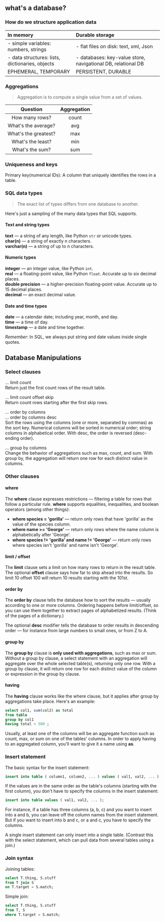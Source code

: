 ## what's a database?

### How do we structure application data

  | In memory   | Durable storage |
  |:-----------|:---------------|
  | - simple variables: numbers, strings | - flat files on disk: text, xml, Json |
  | - data structures: lists, dictionaries, objects | - databases: key-value store, navigational DB, relational DB |
  | EPHEMERAL, TEMPORARY | PERSISTENT, DURABLE |


### Aggregations

> Aggregation is to compute a single value from a set of values.

  | Question   | Aggregation |
  |:-----------:|:---------------:|
  | How many rows? | count |
  | What's the average? | avg |
  | What's the greatest? | max |
  | What's the least? | min |
  | What's the sum? | sum |


### Uniqueness and keys

Primary key(numerical IDs): A column that uniquely identifies the rows in a table.


### SQL data types

> The exact list of types differs from one database to another.

Here's just a sampling of the many data types that SQL supports.

#### Text and string types

**text** — a string of any length, like Python `str` or unicode types.<br />
**char(n)** — a string of exactly n characters.<br />
**varchar(n)** — a string of up to n characters.

#### Numeric types
**integer** — an integer value, like Python `int`.<br />
**real** — a floating-point value, like Python `float`. Accurate up to six decimal places.<br />
**double precision** — a higher-precision floating-point value. Accurate up to 15 decimal places.<br />
**decimal** — an exact decimal value.

#### Date and time types
**date** — a calendar date; including year, month, and day.<br />
**time** — a time of day.<br />
**timestamp** — a date and time together.

*Remember*: In SQL, we always put string and date values inside single quotes.


## Database Manipulations

### Select clauses

... limit count<br />
Return just the first count rows of the result table.

... limit count offset skip<br />
Return count rows starting after the first skip rows.

... order by columns<br />
... order by columns desc<br />
Sort the rows using the columns (one or more, separated by commas) as the sort key. Numerical columns will be sorted in numerical order; string columns in alphabetical order. With desc, the order is reversed (desc-ending order).

... group by columns<br />
Change the behavior of aggregations such as max, count, and sum. With group by, the aggregation will return one row for each distinct value in columns.


### Other clauses

#### where
The **where** clause expresses restrictions — filtering a table for rows that follow a particular rule. **where** supports equalities, inequalities, and boolean operators (among other things):
- **where species = 'gorilla'** — return only rows that have 'gorilla' as the value of the species column.
- **where name >= 'George'** — return only rows where the name column is alphabetically after 'George'.
- **where species != 'gorilla' and name != 'George'** — return only rows where species isn't 'gorilla' and name isn't 'George'.

#### limit / offset
The **limit** clause sets a limit on how many rows to return in the result table. The optional **offset** clause says how far to skip ahead into the results. So limit 10 offset 100 will return 10 results starting with the 101st.

#### order by
The **order by** clause tells the database how to sort the results — usually according to one or more columns.
Ordering happens before limit/offset, so you can use them together to extract pages of alphabetized results. (Think of the pages of a dictionary.)

The optional **desc** modifier tells the database to order results in descending order — for instance from large numbers to small ones, or from Z to A.

#### group by
The **group by** clause is **only used with aggregations**, such as max or sum. Without a group by clause, a select statement with an aggregation will aggregate over the whole selected table(s), returning only one row. With a group by clause, it will return one row for each distinct value of the column or expression in the group by clause.

#### having
The **having** clause works like the where clause, but it applies after group by aggregations take place. Here's an example:
```sql
select col1, sum(col2) as total
from table
group by col1
having total > 500 ;
```
Usually, at least one of the columns will be an aggregate function such as count, max, or sum on one of the tables' columns. In order to apply having to an aggregated column, you'll want to give it a name using **as**.


### Insert statement

The basic syntax for the insert statement:

```sql
insert into table ( column1, column2, ... ) values ( val1, val2, ... );
```

If the values are in the same order as the table's columns (starting with the first column), you don't have to specify the columns in the insert statement:
```sql
insert into table values ( val1, val2, ... );
```

For instance, if a table has three columns (a, b, c) and you want to insert into a and b, you can leave off the column names from the insert statement. But if you want to insert into b and c, or a and c, you have to specify the columns.

A single insert statement can only insert into a single table. (Contrast this with the select statement, which can pull data from several tables using a join.)


### Join syntax

Joining tables:
```sql
select T.thing, S.stuff
from T join S
on T.target = S.match;
```

Simple join:
```sql
select T.thing, S.stuff
from T, S
where T.target = S.match;
```
